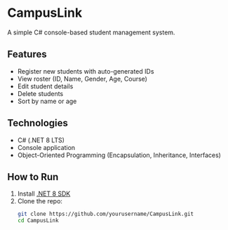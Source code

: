 # CampusLink 

A simple C# console-based student management system.

## Features
- Register new students with auto-generated IDs
- View roster (ID, Name, Gender, Age, Course)
- Edit student details
- Delete students
- Sort by name or age

## Technologies
- C# (.NET 8 LTS)
- Console application
- Object-Oriented Programming (Encapsulation, Inheritance, Interfaces)

## How to Run
1. Install [.NET 8 SDK](https://dotnet.microsoft.com/download/dotnet/8.0)
2. Clone the repo:
   ```bash
   git clone https://github.com/yourusername/CampusLink.git
   cd CampusLink
